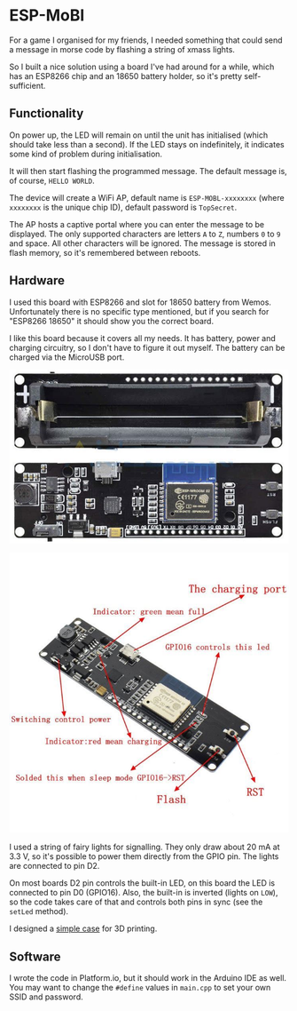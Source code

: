 # ESP-MoBl

For a game I organised for my friends, I needed something that could send a message in morse code by flashing a string of xmass lights. 

So I built a nice solution using a board I've had around for a while, which has an ESP8266 chip and an 18650 battery holder, so it's pretty self-sufficient.

## Functionality

On power up, the LED will remain on until the unit has initialised (which should take less than a second). If the LED stays on indefinitely, it indicates some kind of problem during initialisation.

It will then start flashing the programmed message. The default message is, of course, `HELLO WORLD`.

The device will create a WiFi AP, default name is `ESP-MOBL-xxxxxxxx` (where `xxxxxxxx` is the unique chip ID), default password is `TopSecret`. 

The AP hosts a captive portal where you can enter the message to be displayed. The only supported characters are letters `A` to `Z`, numbers `0` to `9` and space. All other characters will be ignored. The message is stored in flash memory, so it's remembered between reboots.

## Hardware

I used this board with ESP8266 and slot for 18650 battery from Wemos. Unfortunately there is no specific type mentioned, but if you search for "ESP8266 18650" it should show you the correct board.

I like this board because it covers all my needs. It has battery, power and charging circuitry, so I don't have to figure it out myself. The battery can be charged via the MicroUSB port.

![ESP8266 board with 18650 battery slot](./img/board.jpg)

![The only documentation available](./img/board_description.jpg)

I used a string of fairy lights for signalling. They only draw about 20 mA at 3.3 V, so it's possible to power them directly from the GPIO pin. The lights are connected to pin D2. 

On most boards D2 pin controls the built-in LED, on this board the LED is connected to pin D0 (GPIO16). Also, the built-in is inverted (lights on `LOW`), so the code takes care of that and controls both pins in sync (see the `setLed` method).

I designed a [simple case](./case/mobl_case.stl) for 3D printing.

## Software

I wrote the code in Platform.io, but it should work in the Arduino IDE as well. You may want to change the `#define` values in `main.cpp` to set your own SSID and password.